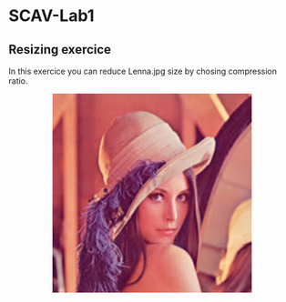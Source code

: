 # SCAV-Lab1
## Resizing exercice
In this exercice you can reduce Lenna.jpg size by chosing compression ratio. 
<p align="center">
  <img src="\Results\Lenna_resize0.jpg\" width="350" title="hover text">
</p>
